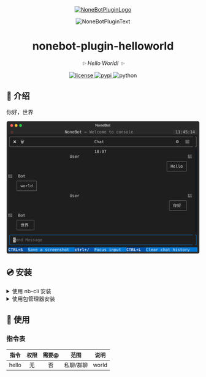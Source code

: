 <!-- markdownlint-disable MD033 MD036 MD041 -->

<div align="center">
  <a href="https://v2.nonebot.dev/store"><img src="https://github.com/A-kirami/nonebot-plugin-template/blob/resources/nbp_logo.png" width="180" height="180" alt="NoneBotPluginLogo"></a>
  <br>
  <p><img src="https://github.com/A-kirami/nonebot-plugin-template/blob/resources/NoneBotPlugin.svg" width="240" alt="NoneBotPluginText"></p>
</div>

<div align="center">

# nonebot-plugin-helloworld

_✨ Hello World! ✨_

<a href="./LICENSE">
    <img src="https://img.shields.io/github/license/A-kirami/nonebot-plugin-helloworld.svg" alt="license">
</a>
<a href="https://pypi.python.org/pypi/nonebot-plugin-helloworld">
    <img src="https://img.shields.io/pypi/v/nonebot-plugin-helloworld.svg" alt="pypi">
</a>
<img src="https://img.shields.io/badge/python-3.8+-blue.svg" alt="python">

</div>

## 📖 介绍

你好，世界

![Hello](readme/preview.svg)

## 💿 安装

<details>
<summary>使用 nb-cli 安装</summary>
在 nonebot2 项目的根目录下打开命令行, 输入以下指令即可安装

    nb plugin install nonebot-plugin-helloworld

</details>

<details>
<summary>使用包管理器安装</summary>
在 nonebot2 项目的插件目录下, 打开命令行, 根据你使用的包管理器, 输入相应的安装命令

<details>
<summary>pip</summary>

    pip install nonebot-plugin-helloworld

</details>
<details>
<summary>pdm</summary>

    pdm add nonebot-plugin-helloworld

</details>
<details>
<summary>poetry</summary>

    poetry add nonebot-plugin-helloworld

</details>
<details>
<summary>conda</summary>

    conda install nonebot-plugin-helloworld

</details>

打开 nonebot2 项目根目录下的 `pyproject.toml` 文件, 在 `[tool.nonebot]` 部分追加写入

    plugins = ["nonebot_plugin_helloworld"]

</details>

## 🎉 使用

### 指令表

| 指令  | 权限 | 需要@ |   范围    | 说明  |
| :---: | :--: | :---: | :-------: | :---: |
| hello |  无  |  否   | 私聊/群聊 | world |

